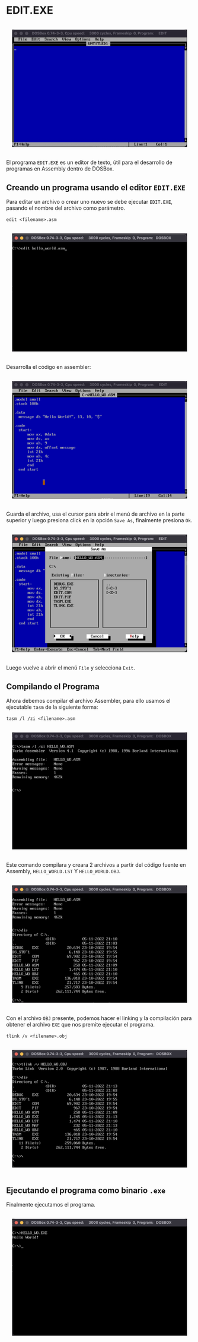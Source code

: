 # EDIT.EXE

<div style="padding: 1rem">
  <img src="images/edit.png" />
</div>

El programa `EDIT.EXE` es un editor de texto, útil para el desarrollo de
programas en Assembly dentro de DOSBox.

## Creando un programa usando el editor `EDIT.EXE`

Para editar un archivo o crear uno nuevo se debe ejecutar `EDIT.EXE`, pasando
el nombre del archivo como parámetro.

```
edit <filename>.asm
```

<div style="padding: 1rem">
  <img src="images/edit_filename.png" />
</div>

Desarrolla el código en assembler:

<div style="padding: 1rem">
  <img src="images/edit_develop.png" />
</div>

Guarda el archivo, usa el cursor para abrir el menú de archivo en la parte
superior y luego presiona click en la opción `Save As`, finalmente presiona `Ok`.

<div style="padding: 1rem">
  <img src="images/edit_savefile.png" />
</div>

Luego vuelve a abrir el menú `File` y selecciona `Exit`.

## Compilando el Programa

Ahora debemos compilar el archivo Assembler, para ello usamos el ejecutable
`tasm` de la siguiente forma:

```
tasm /l /zi <filename>.asm
```

<div style="padding: 1rem">
  <img src="images/edit_tasm.png" />
</div>

Este comando compilara y creara 2 archivos a partir del código fuente en
Assembly, `HELLO_WORLD.LST` Y `HELLO_WORLD.OBJ`.

<div style="padding: 1rem">
  <img src="images/edit_tasm2.png" />
</div>

Con el archivo `OBJ` presente, podemos hacer el linking y la compilación para
obtener el archivo `EXE` que nos premite ejecutar el programa.

```
tlink /v <filename>.obj
```

<div style="padding: 1rem">
  <img src="images/edit_tlink.png" />
</div>

## Ejecutando el programa como binario `.exe`

Finalmente ejecutamos el programa.

<div style="padding: 1rem">
  <img src="images/edit_execute.png" />
</div>
